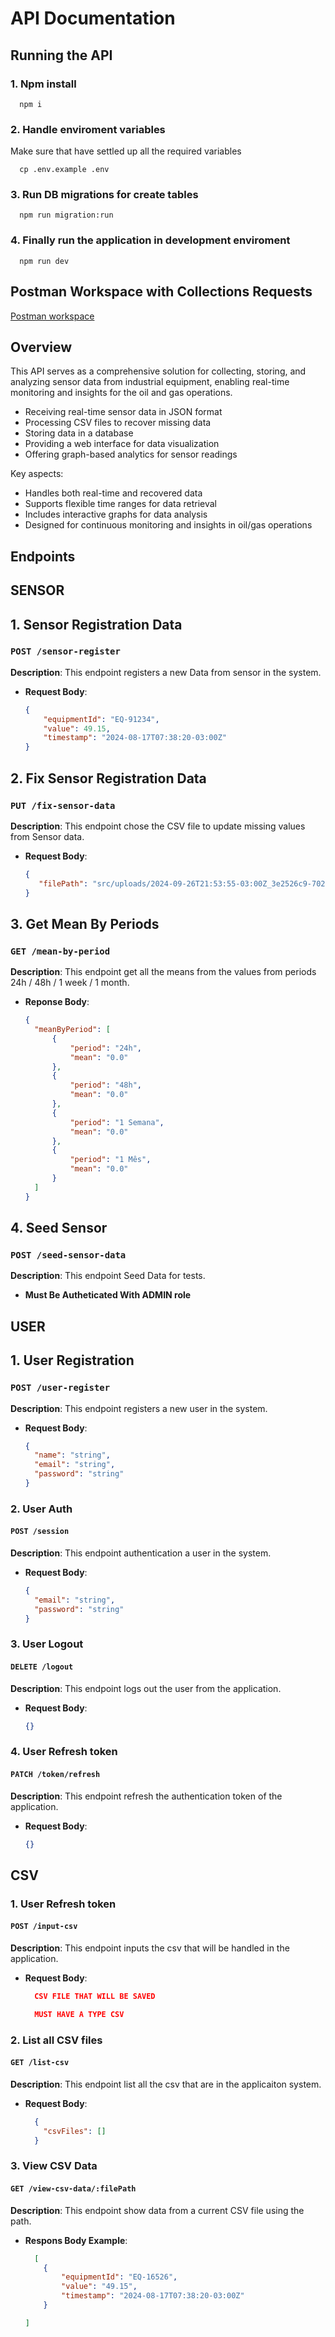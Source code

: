 
# API Documentation

## Running the API

### 1. Npm install

```
  npm i
```

### 2. Handle enviroment variables

Make sure that have settled up all the required variables

```
  cp .env.example .env
```

### 3. Run DB migrations for create tables

```
  npm run migration:run
```

### 4. Finally run the application in development enviroment

```
  npm run dev
```

## Postman Workspace with Collections Requests

<a href="https://elements.getpostman.com/redirect?entityId=32764332-7b4615d7-7ac6-4bbc-9a08-03edb7ccbdb8&entityType=collection">
  Postman workspace
</a>

## Overview

This API serves as a comprehensive solution for collecting, storing, and analyzing sensor data from industrial equipment, enabling real-time monitoring and insights for the oil and gas operations.

- Receiving real-time sensor data in JSON format
- Processing CSV files to recover missing data
- Storing data in a database
- Providing a web interface for data visualization
- Offering graph-based analytics for sensor readings

Key aspects:

- Handles both real-time and recovered data
- Supports flexible time ranges for data retrieval
- Includes interactive graphs for data analysis
- Designed for continuous monitoring and insights in oil/gas operations

## Endpoints

## SENSOR

## 1. **Sensor Registration Data**

### `POST /sensor-register`

**Description**: This endpoint registers a new Data from sensor in the system.

- **Request Body**:

  ```json
  {
      "equipmentId": "EQ-91234",
      "value": 49.15,
      "timestamp": "2024-08-17T07:38:20-03:00Z"
  }
  ```
  
## 2. **Fix Sensor Registration Data**

### `PUT /fix-sensor-data`

**Description**: This endpoint chose the CSV file to update missing values from Sensor data.

- **Request Body**:

  ```json
  {
     "filePath": "src/uploads/2024-09-26T21:53:55-03:00Z_3e2526c9-7020-4513-bdbe-ad1c35a786dd.csv"
  }
  ```

## 3. **Get Mean By Periods**

### `GET /mean-by-period`

**Description**: This endpoint get all the means from the values from periods 24h / 48h / 1 week / 1 month.

- **Reponse Body**:

  ```json
  {
    "meanByPeriod": [
        {
            "period": "24h",
            "mean": "0.0"
        },
        {
            "period": "48h",
            "mean": "0.0"
        },
        {
            "period": "1 Semana",
            "mean": "0.0"
        },
        {
            "period": "1 Mês",
            "mean": "0.0"
        }
    ]
  }
  ```

## 4. **Seed Sensor**

### `POST /seed-sensor-data`

**Description**: This endpoint Seed Data for tests.

- **Must Be Autheticated With ADMIN role**

## USER

## 1. **User Registration**

### `POST /user-register`

**Description**: This endpoint registers a new user in the system.

- **Request Body**:

  ```json
  {
    "name": "string",
    "email": "string",
    "password": "string"
  }
  ```

### 2. **User Auth**

#### `POST /session`

**Description**: This endpoint authentication a  user in the system.

- **Request Body**:

  ```json
  {
    "email": "string",
    "password": "string"
  }
  ```

### 3. **User Logout**

#### `DELETE /logout`

**Description**: This endpoint logs out the user from the application.

- **Request Body**:

  ```json
  {}
  ```

### 4. **User Refresh token**

#### `PATCH /token/refresh`

**Description**: This endpoint refresh the authentication token of the application.

- **Request Body**:

  ```json
  {}
  ```

## CSV

### 1. **User Refresh token**

#### `POST /input-csv`

**Description**: This endpoint inputs the csv that will be handled in the application.

- **Request Body**:

  ```json
    CSV FILE THAT WILL BE SAVED

    MUST HAVE A TYPE CSV
  ```

### 2. **List all CSV files**

#### `GET /list-csv`

**Description**: This endpoint list all the csv that are in the applicaiton system.

- **Request Body**:

  ```json
    {
      "csvFiles": []
    }
  ```

### 3. **View CSV Data**

#### `GET /view-csv-data/:filePath`

**Description**: This endpoint show data from a current CSV file using the path.

- **Respons Body Example**:

  ```json
    [
      {
          "equipmentId": "EQ-16526",
          "value": "49.15",
          "timestamp": "2024-08-17T07:38:20-03:00Z"
      }

  ]
  ```
